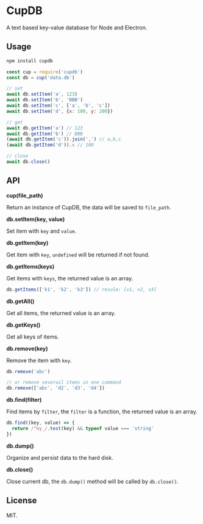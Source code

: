 # CupDB

A text based key-value database for Node and Electron.

## Usage

```bash
npm install cupdb
```

```js
const cup = require('cupdb')
const db = cup('data.db')

// set
await db.setItem('a', 123)
await db.setItem('b', 'BBB')
await db.setItem('c', ['a', 'b', 'c'])
await db.setItem('d', {x: 100, y: 200})

// get
await db.getItem('a') // 123
await db.getItem('b') // BBB
(await db.getItem('c')).join(',') // a,b,c
(await db.getItem('d')).x // 100

// close
await db.close()
```

## API

__cup(file_path)__

Return an instance of CupDB, the data will be saved to `file_path`.

__db.setItem(key, value)__

Set item with `key` and `value`.

__db.getItem(key)__

Get item with `key`, `undefined` will be returned if not found.

__db.getItems(keys)__

Get items with `keys`, the returned value is an array.

```js
db.getItems(['k1', 'k2', 'k3']) // resule: [v1, v2, v3]
```

__db.getAll()__

Get all items, the returned value is an array.

__db.getKeys()__

Get all keys of items.

__db.remove(key)__

Remove the item with `key`.

```js
db.remove('abc')

// or remove severail items in one command
db.remove(['abc', 'd2', 'd3', 'd4'])
```

__db.find(filter)__

Find items by `filter`, the `filter` is a function, the returned value is an array.

```js
db.find((key, value) => {
  return /^my_/.test(key) && typeof value === 'string'
})
```

__db.dump()__

Organize and persist data to the hard disk.

__db.close()__

Close current db, the `db.dump()` method will be called by `db.close()`.

## License

MIT.
